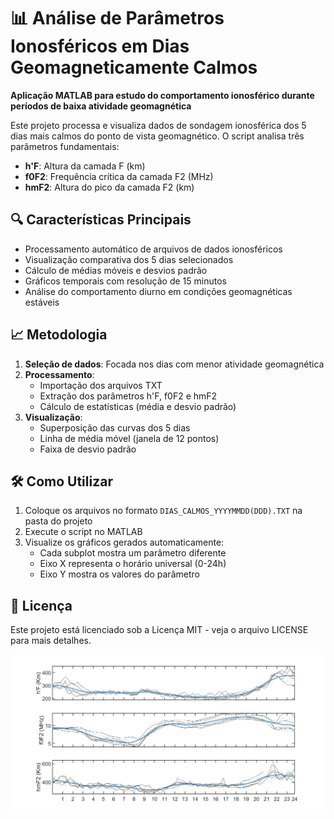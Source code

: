 # 📊 Análise de Parâmetros Ionosféricos em Dias Geomagneticamente Calmos

**Aplicação MATLAB para estudo do comportamento ionosférico durante períodos de baixa atividade geomagnética**

Este projeto processa e visualiza dados de sondagem ionosférica dos 5 dias mais calmos do ponto de vista geomagnético. O script analisa três parâmetros fundamentais:

- **h'F**: Altura da camada F (km)
- **f0F2**: Frequência crítica da camada F2 (MHz)
- **hmF2**: Altura do pico da camada F2 (km)

## 🔍 Características Principais

- Processamento automático de arquivos de dados ionosféricos
- Visualização comparativa dos 5 dias selecionados
- Cálculo de médias móveis e desvios padrão
- Gráficos temporais com resolução de 15 minutos
- Análise do comportamento diurno em condições geomagnéticas estáveis

## 📈 Metodologia

1. **Seleção de dados**: Focada nos dias com menor atividade geomagnética
2. **Processamento**:
   - Importação dos arquivos TXT
   - Extração dos parâmetros h'F, f0F2 e hmF2
   - Cálculo de estatísticas (média e desvio padrão)
3. **Visualização**:
   - Superposição das curvas dos 5 dias
   - Linha de média móvel (janela de 12 pontos)
   - Faixa de desvio padrão

## 🛠️ Como Utilizar

1. Coloque os arquivos no formato `DIAS_CALMOS_YYYYMMDD(DDD).TXT` na pasta do projeto
2. Execute o script no MATLAB
3. Visualize os gráficos gerados automaticamente:
   - Cada subplot mostra um parâmetro diferente
   - Eixo X representa o horário universal (0-24h)
   - Eixo Y mostra os valores do parâmetro

## 📜 Licença

Este projeto está licenciado sob a Licença MIT - veja o arquivo LICENSE para mais detalhes.

<div align="center">
  <img src="images/image.png" alt="Gráfico 5 Dias Geomagneticamente Calmos" width="500">
</div>
